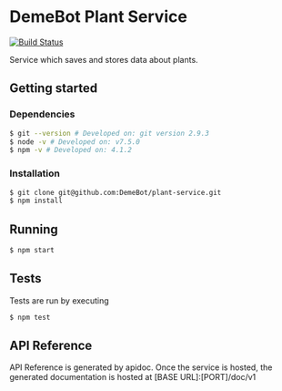 # DemeBot Plant Service
[![Build Status](https://travis-ci.org/DemeBot/plant-service.svg)](https://travis-ci.org/DemeBot/plant-service)

Service which saves and stores data about plants.

## Getting started
### Dependencies
```bash
$ git --version # Developed on: git version 2.9.3
$ node -v # Developed on: v7.5.0
$ npm -v # Developed on: 4.1.2
```
### Installation
```bash
$ git clone git@github.com:DemeBot/plant-service.git
$ npm install
```

## Running
```bash
$ npm start
```

## Tests

Tests are run by executing
```bash
$ npm test
```
    
## API Reference

API Reference is generated by apidoc. Once the service is hosted, the generated documentation is hosted at [BASE URL]:[PORT]/doc/v1

